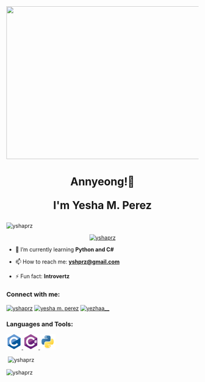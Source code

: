 <head><img align="center alt="banner" width="2000" height="400" src="https://64.media.tumblr.com/d92947f9fefb7ddd338ed3dd62dcf074/2561a210f7b1b61b-46/s540x810/9f99890171b6e322d99b255f82504b3871d8fd62.gif">
</head>
<h1 align="center">Annyeong!🫰 
<p align="center">I'm Yesha M. Perez</h1>
<p align="left"> <img src="https://komarev.com/ghpvc/?username=yshaprz&label=Profile%20views&color=0e75b6&style=flat" alt="yshaprz" /> </p>



<p align="center"> <a href="https://twitter.com/yshaprz" target="blank"><img src="https://bs.uenicdn.com/blog/wp-content/uploads/2018/04/giphy.gif" alt="yshaprz" /></a> </p>

- 🌱 I’m currently learning **Python and C#**

- 📫 How to reach me: **yshprz@gmail.com**

- ⚡ Fun fact: **Introvertz**

<h3 align="left">Connect with me:</h3>
<p align="left">
<a href="https://twitter.com/yshaprz" target="blank"><img align="center" src="https://raw.githubusercontent.com/rahuldkjain/github-profile-readme-generator/master/src/images/icons/Social/twitter.svg" alt="yshaprz" height="30" width="40" /></a>
<a href="https://fb.com/yesha m. perez" target="blank"><img align="center" src="https://raw.githubusercontent.com/rahuldkjain/github-profile-readme-generator/master/src/images/icons/Social/facebook.svg" alt="yesha m. perez" height="30" width="40" /></a>
<a href="https://instagram.com/yezhaa__" target="blank"><img align="center" src="https://raw.githubusercontent.com/rahuldkjain/github-profile-readme-generator/master/src/images/icons/Social/instagram.svg" alt="yezhaa__" height="30" width="40" /></a>
</p>

<h3 align="left">Languages and Tools:</h3>
<p align="left"> <a href="https://www.cprogramming.com/" target="_blank" rel="noreferrer"> <img src="https://raw.githubusercontent.com/devicons/devicon/master/icons/c/c-original.svg" alt="c" width="40" height="40"/> </a> <a href="https://www.w3schools.com/cs/" target="_blank" rel="noreferrer"> <img src="https://raw.githubusercontent.com/devicons/devicon/master/icons/csharp/csharp-original.svg" alt="csharp" width="40" height="40"/> </a> <a href="https://www.python.org" target="_blank" rel="noreferrer"> <img src="https://raw.githubusercontent.com/devicons/devicon/master/icons/python/python-original.svg" alt="python" width="40" height="40"/> </a> </p>

<p>&nbsp;<img align="center" src="https://github-readme-stats.vercel.app/api?username=yshaprz&show_icons=true&locale=en" alt="yshaprz" /></p>

<p><img align="center" src="https://github-readme-streak-stats.herokuapp.com/?user=yshaprz&" alt="yshaprz" /></p>
